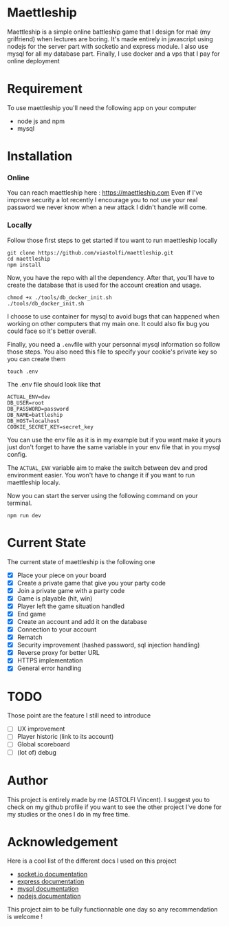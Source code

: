 # Maettleship

Maettleship is a simple online battleship game that I design for maë (my grilfriend) when lectures are boring. 
It's made entirely in javascript using nodejs for the server part with socketio and express module. I also use mysql for all my database part. Finally, I use docker and a vps that I pay for online deployment

# Requirement

To use maettleship you'll need the following app on your computer

* node js and npm
* mysql

# Installation

### Online

You can reach maettleship here : https://maettleship.com
Even if I've improve security a lot recently I encourage you to not use your real password we never know when a new attack I didn't handle will come.

### Locally

Follow those first steps to get started if tou want to run maettleship locally

```
git clone https://github.com/viastolfi/maettleship.git
cd maettleship
npm install
```

Now, you have the repo with all the dependency. After that, you'll have to create the database that is used for the account creation and usage.

```
chmod +x ./tools/db_docker_init.sh
./tools/db_docker_init.sh
```

I choose to use container for mysql to avoid bugs that can happened when working on other computers that my main one. It could also fix bug you could face so it's better overall.

Finally, you need a `.env`file with your personnal mysql information so follow those steps. You also need this file to specify your cookie's private key so you can create them

```
touch .env
```

The .env file should look like that

```
ACTUAL_ENV=dev
DB_USER=root
DB_PASSWORD=password
DB_NAME=battleship
DB_HOST=localhost
COOKIE_SECRET_KEY=secret_key
```

You can use the env file as it is in my example but if you want make it yours just don't forget to have the same variable in your env file that in you mysql config.

The `ACTUAL_ENV` variable aim to make the switch between dev and prod environment easier. You won't have to change it if you want to run maettleship localy.

Now you can start the server using the following command on your terminal.

`npm run dev`

# Current State

The current state of maettleship is the following one

- [X] Place your piece on your board
- [X] Create a private game that give you your party code
- [X] Join a private game with a party code
- [X] Game is playable (hit, win)
- [X] Player left the game situation handled
- [X] End game
- [X] Create an account and add it on the database
- [X] Connection to your account
- [X] Rematch 
- [X] Security improvement (hashed password, sql injection handling)
- [X] Reverse proxy for better URL
- [X] HTTPS implementation
- [X] General error handling

# TODO

Those point are the feature I still need to introduce

- [ ] UX improvement
- [ ] Player historic (link to its account)
- [ ] Global scoreboard
- [ ] (lot of) debug

# Author

This project is entirely made by me (ASTOLFI Vincent). I suggest you to check on my github profile if you want to see the other project I've done for my studies or the ones I do in my free time. 

# Acknowledgement 

Here is a cool list of the different docs I used on this project

- [socket.io documentation](https://socket.io/fr/docs/v4/)
- [express documentation](https://expressjs.com/)
- [mysql documentation](https://dev.mysql.com/doc/)
- [nodejs documentation](https://nodejs.org/docs/latest/api/)

This project aim to be fully functionnable one day so any recommendation is welcome !
